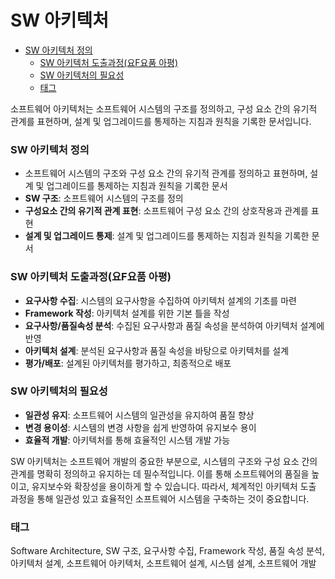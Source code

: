# SW 아키텍처

<!-- mtoc-start -->

- [SW 아키텍처 정의](#sw-아키텍처-정의)
  - [SW 아키텍처 도출과정(요F요품 아평)](#sw-아키텍처-도출과정요f요품-아평)
  - [SW 아키텍처의 필요성](#sw-아키텍처의-필요성)
  - [태그](#태그)

<!-- mtoc-end -->

소프트웨어 아키텍처는 소프트웨어 시스템의 구조를 정의하고, 구성 요소 간의 유기적 관계를 표현하며, 설계 및 업그레이드를 통제하는 지침과 원칙을 기록한 문서입니다.

### SW 아키텍처 정의

- 소프트웨어 시스템의 구조와 구성 요소 간의 유기적 관계를 정의하고 표현하며, 설계 및 업그레이드를 통제하는 지침과 원칙을 기록한 문서
- **SW 구조**: 소프트웨어 시스템의 구조를 정의
- **구성요소 간의 유기적 관계 표현**: 소프트웨어 구성 요소 간의 상호작용과 관계를 표현
- **설계 및 업그레이드 통제**: 설계 및 업그레이드를 통제하는 지침과 원칙을 기록한 문서

### SW 아키텍처 도출과정(요F요품 아평)

- **요구사항 수집**: 시스템의 요구사항을 수집하여 아키텍처 설계의 기초를 마련
- **Framework 작성**: 아키텍처 설계를 위한 기본 틀을 작성
- **요구사항/품질속성 분석**: 수집된 요구사항과 품질 속성을 분석하여 아키텍처 설계에 반영
- **아키텍처 설계**: 분석된 요구사항과 품질 속성을 바탕으로 아키텍처를 설계
- **평가/배포**: 설계된 아키텍처를 평가하고, 최종적으로 배포

### SW 아키텍처의 필요성

- **일관성 유지**: 소프트웨어 시스템의 일관성을 유지하여 품질 향상
- **변경 용이성**: 시스템의 변경 사항을 쉽게 반영하여 유지보수 용이
- **효율적 개발**: 아키텍처를 통해 효율적인 시스템 개발 가능

SW 아키텍처는 소프트웨어 개발의 중요한 부분으로, 시스템의 구조와 구성 요소 간의 관계를 명확히 정의하고 유지하는 데 필수적입니다. 이를 통해 소프트웨어의 품질을 높이고, 유지보수와 확장성을 용이하게 할 수 있습니다. 따라서, 체계적인 아키텍처 도출 과정을 통해 일관성 있고 효율적인 소프트웨어 시스템을 구축하는 것이 중요합니다.

### 태그

Software Architecture, SW 구조, 요구사항 수집, Framework 작성, 품질 속성 분석, 아키텍처 설계, 소프트웨어 아키텍처, 소프트웨어 설계, 시스템 설계, 소프트웨어 개발
